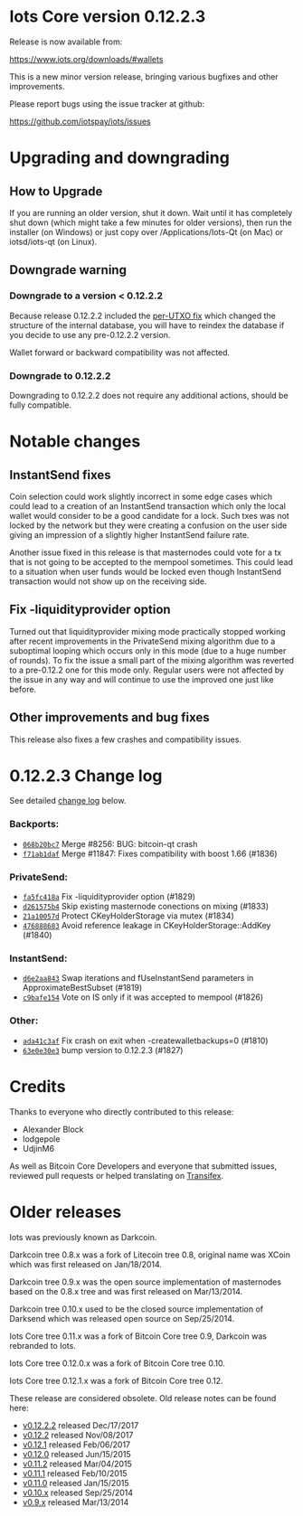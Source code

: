 Iots Core version 0.12.2.3
==========================

Release is now available from:

  <https://www.iots.org/downloads/#wallets>

This is a new minor version release, bringing various bugfixes and other
improvements.

Please report bugs using the issue tracker at github:

  <https://github.com/iotspay/iots/issues>


Upgrading and downgrading
=========================

How to Upgrade
--------------

If you are running an older version, shut it down. Wait until it has completely
shut down (which might take a few minutes for older versions), then run the
installer (on Windows) or just copy over /Applications/Iots-Qt (on Mac) or
iotsd/iots-qt (on Linux).

Downgrade warning
-----------------

### Downgrade to a version < 0.12.2.2

Because release 0.12.2.2 included the [per-UTXO fix](release-notes/iots/release-notes-0.12.2.2.md#per-utxo-fix)
which changed the structure of the internal database, you will have to reindex
the database if you decide to use any pre-0.12.2.2 version.

Wallet forward or backward compatibility was not affected.

### Downgrade to 0.12.2.2

Downgrading to 0.12.2.2 does not require any additional actions, should be
fully compatible.

Notable changes
===============

InstantSend fixes
-----------------

Coin selection could work slightly incorrect in some edge cases which could
lead to a creation of an InstantSend transaction which only the local wallet
would consider to be a good candidate for a lock. Such txes was not locked by
the network but they were creating a confusion on the user side giving an
impression of a slightly higher InstantSend failure rate.

Another issue fixed in this release is that masternodes could vote for a tx
that is not going to be accepted to the mempool sometimes. This could lead to
a situation when user funds would be locked even though InstantSend transaction
would not show up on the receiving side.

Fix -liquidityprovider option
-----------------------------

Turned out that liquidityprovider mixing mode practically stopped working after
recent improvements in the PrivateSend mixing algorithm due to a suboptimal
looping which occurs only in this mode (due to a huge number of rounds). To fix
the issue a small part of the mixing algorithm was reverted to a pre-0.12.2 one
for this mode only. Regular users were not affected by the issue in any way and
will continue to use the improved one just like before.

Other improvements and bug fixes
--------------------------------

This release also fixes a few crashes and compatibility issues.


0.12.2.3 Change log
===================

See detailed [change log](https://github.com/iotspay/iots/compare/v0.12.2.2...iotspay:v0.12.2.3) below.

### Backports:
- [`068b20bc7`](https://github.com/iotspay/iots/commit/068b20bc7) Merge #8256: BUG: bitcoin-qt crash
- [`f71ab1daf`](https://github.com/iotspay/iots/commit/f71ab1daf) Merge #11847: Fixes compatibility with boost 1.66 (#1836)

### PrivateSend:
- [`fa5fc418a`](https://github.com/iotspay/iots/commit/fa5fc418a) Fix -liquidityprovider option (#1829)
- [`d261575b4`](https://github.com/iotspay/iots/commit/d261575b4) Skip existing masternode conections on mixing (#1833)
- [`21a10057d`](https://github.com/iotspay/iots/commit/21a10057d) Protect CKeyHolderStorage via mutex (#1834)
- [`476888683`](https://github.com/iotspay/iots/commit/476888683) Avoid reference leakage in CKeyHolderStorage::AddKey (#1840)

### InstantSend:
- [`d6e2aa843`](https://github.com/iotspay/iots/commit/d6e2aa843) Swap iterations and fUseInstantSend parameters in ApproximateBestSubset (#1819)
- [`c9bafe154`](https://github.com/iotspay/iots/commit/c9bafe154) Vote on IS only if it was accepted to mempool (#1826)

### Other:
- [`ada41c3af`](https://github.com/iotspay/iots/commit/ada41c3af) Fix crash on exit when -createwalletbackups=0 (#1810)
- [`63e0e30e3`](https://github.com/iotspay/iots/commit/63e0e30e3) bump version to 0.12.2.3 (#1827)

Credits
=======

Thanks to everyone who directly contributed to this release:

- Alexander Block
- lodgepole
- UdjinM6

As well as Bitcoin Core Developers and everyone that submitted issues,
reviewed pull requests or helped translating on
[Transifex](https://www.transifex.com/projects/p/iots/).


Older releases
==============

Iots was previously known as Darkcoin.

Darkcoin tree 0.8.x was a fork of Litecoin tree 0.8, original name was XCoin
which was first released on Jan/18/2014.

Darkcoin tree 0.9.x was the open source implementation of masternodes based on
the 0.8.x tree and was first released on Mar/13/2014.

Darkcoin tree 0.10.x used to be the closed source implementation of Darksend
which was released open source on Sep/25/2014.

Iots Core tree 0.11.x was a fork of Bitcoin Core tree 0.9,
Darkcoin was rebranded to Iots.

Iots Core tree 0.12.0.x was a fork of Bitcoin Core tree 0.10.

Iots Core tree 0.12.1.x was a fork of Bitcoin Core tree 0.12.

These release are considered obsolete. Old release notes can be found here:

- [v0.12.2.2](release-notes/iots/release-notes-0.12.2.2.md) released Dec/17/2017
- [v0.12.2](release-notes/iots/release-notes-0.12.2.md) released Nov/08/2017
- [v0.12.1](release-notes/iots/release-notes-0.12.1.md) released Feb/06/2017
- [v0.12.0](release-notes/iots/release-notes-0.12.0.md) released Jun/15/2015
- [v0.11.2](release-notes/iots/release-notes-0.11.2.md) released Mar/04/2015
- [v0.11.1](release-notes/iots/release-notes-0.11.1.md) released Feb/10/2015
- [v0.11.0](release-notes/iots/release-notes-0.11.0.md) released Jan/15/2015
- [v0.10.x](release-notes/iots/release-notes-0.10.0.md) released Sep/25/2014
- [v0.9.x](release-notes/iots/release-notes-0.9.0.md) released Mar/13/2014

